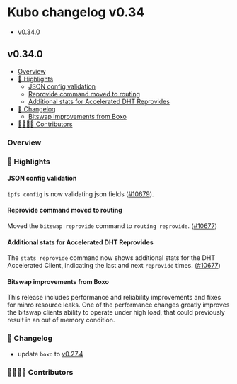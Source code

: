 # Kubo changelog v0.34

- [v0.34.0](#v0340)

## v0.34.0

- [Overview](#overview)
- [🔦 Highlights](#-highlights)
  - [JSON config validation](#json-config-validation)
  - [Reprovide command moved to routing](#reprovide-command-moved-to-routing)
  - [Additional stats for Accelerated DHT Reprovides](#additional-stats-for-accelerated-dht-reprovides)
- [📝 Changelog](#-changelog)
  - [Bitswap improvements from Boxo](#bitswap-improvements-from-boxo)
- [👨‍👩‍👧‍👦 Contributors](#-contributors)

### Overview

### 🔦 Highlights

#### JSON config validation

`ipfs config` is now validating json fields ([#10679](https://github.com/ipfs/kubo/pull/10679)).

#### Reprovide command moved to routing

Moved the `bitswap reprovide` command to `routing reprovide`. ([#10677](https://github.com/ipfs/kubo/pull/10677))

#### Additional stats for Accelerated DHT Reprovides

The `stats reprovide` command now shows additional stats for the DHT Accelerated Client, indicating the last and next `reprovide` times. ([#10677](https://github.com/ipfs/kubo/pull/10677))

#### Bitswap improvements from Boxo

This release includes performance and reliability improvements and fixes for minro resource leaks. One of the performance changes greatly improves the bitswap clients ability to operate under high load, that could previously result in an out of memory condition.

### 📝 Changelog

- update `boxo` to [v0.27.4](https://github.com/ipfs/boxo/releases/tag/v0.27.4)

### 👨‍👩‍👧‍👦 Contributors
